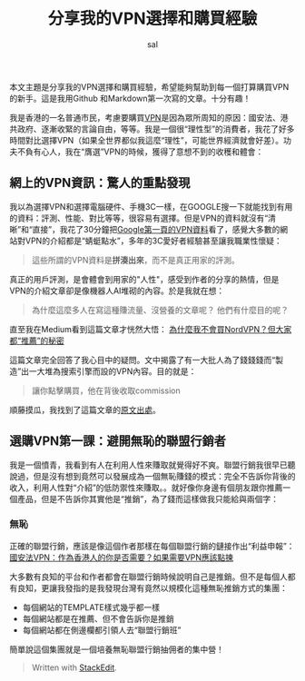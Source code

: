 ﻿---
layout: post
title:  "分享我的VPN選擇和購買經驗"
author: sal
categories: [ Lifestyle ]
tags: [ GitHub ]
image: assets/images/vpn.jpg
rating: 4.5
---

本文主題是分享我的VPN選擇和購買經驗，希望能夠幫助到每一個打算購買VPN的新手。這是我用Github 和Markdown第一次寫的文章。十分有趣！

我是香港的一名普通市民，考慮要購買[VPN](https://en.wikipedia.org/wiki/Virtual_private_network)是因為眾所周知的原因：國安法、港共政府、逐漸收緊的言論自由，等等。我是一個很“理性型”的消費者，我花了好多時間對比選擇VPN（如果全世界都似我這麼“理性”，可能世界經濟就會好差）。功夫不負有心人，我在“膺選”VPN的時候，獲得了意想不到的收穫和體會：


## 網上的VPN資訊：驚人的重點發現
我以為選擇VPN和選擇電腦硬件、手機3C一樣，在GOOGLE搜一下就能找到有用的資料：評測、性能、對比等等，很容易有選擇。但是VPN的資料就沒有“清晰”和“直接”，我花了30分鐘把[Google第一頁的VPN資料](https://www.google.com/search?q=vpn%E9%81%B8%E8%B3%BC)看了，感覺大多數的網站對VPN的介紹都是“蜻蜓點水”，多年的3C愛好者經驗甚至讓我職業性懷疑：

> 這些所謂的VPN資料是**拼湊出來**，而不是真正用家的評測。


真正的用戶評測，是會體會到用家的"人性"，感受到作者的分享的熱情，但是VPN的介紹文章卻是像機器人AI堆砌的內容。於是我就在想：
> 為什麼這麼多人在寫這種賺流量、沒營養的文章呢？
他們有什麼目的呢？

直至我在Medium看到這篇文章才恍然大悟：
[為什麼我不會買NordVPN？但大家都“推薦”的秘密](https://medium.com/@upsangel/%E7%82%BA%E4%BB%80%E9%BA%BC%E6%88%91%E4%B8%8D%E6%9C%83%E8%B2%B7nordvpn-%E4%BD%86%E5%A4%A7%E5%AE%B6%E9%83%BD-%E6%8E%A8%E8%96%A6-%E7%9A%84%E7%A7%98%E5%AF%86-by-upsangel-9b173c1c4079)

這篇文章完全回答了我心目中的疑問。文中揭露了有一大批人為了錢錢錢而“製造”出一大堆為搜索引擎而設的VPN內容。目的就是：
>讓你點擊購買，他在背後收取commission

順藤摸瓜，我找到了這篇文章的[原文出處](https://upsangel.com/security/vpn-recommendation-secrect-profit/)。


## 選購VPN第一課：避開無恥的聯盟行銷者
我是一個憤青，我看到有人在利用人性來賺取就覺得好不爽。聯盟行銷我很早已聽說過，但是沒有想到竟然可以發展成為一個無恥賺錢的模式：完全不告訴你背後的收入，利用人性對“介紹”的低防禦性來賺取。。就好像你身邊有個朋友跟你推薦一個產品，但是不告訴你其實他是“推銷”，為了錢而這樣做我只能給與兩個字：

### 無恥

正確的聯盟行銷，應該是像這個作者那樣在每個聯盟行銷的鏈接作出“利益申報”：[國安法VPN：作為香港人的你是否需要？如果需要VPN應該點揀](https://upsangel.com/security/vpn/%E5%9C%8B%E5%AE%89%E6%B3%95-vpn-%E6%98%AF%E5%90%A6%E9%9C%80%E8%A6%81-%E9%81%B8%E6%93%87/)

大多數有良知的平台和作者都會在聯盟行銷時候說明自己是推銷。但不是每個人都有良知，更讓我發指的是我發現台灣有竟然以規模化這種無恥推銷方式的集團：

 - 每個網站的TEMPLATE樣式幾乎都一樣
 - 每個網站都是在推薦、但不會告訴你是推銷
 - 每個網站都在側邊欄都引領人去“聯盟行銷班”

簡單說這個集團就是一個培養無恥聯盟行銷抽佣者的集中營！



> Written with [StackEdit](https://stackedit.io/).

